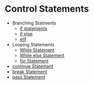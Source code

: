 # Control Statements 

* Branching Statments
  * [if statements](https://github.com/pythoncoder100/practice/blob/master/if%20statement.md) 
  * [if else](https://github.com/pythoncoder100/practice/blob/master/if%20else%20statement.md)
  * [elif](https://github.com/pythoncoder100/practice/blob/master/elif.md)
* Looping Statements
  * [While Statement](https://github.com/pythoncoder100/practice/blob/master/while%20loop.md)
  * [While else Statement](https://github.com/pythoncoder100/practice/blob/master/while%20else.md)
  * [for Statement](https://github.com/pythoncoder100/practice/blob/master/for%20loop%20range.md)
* [continue Statement](https://github.com/pythoncoder100/practice/blob/master/continue.md)
* [break Statement](https://github.com/pythoncoder100/practice/blob/master/break.md)
* [pass Statement](https://github.com/pythoncoder100/practice/blob/master/pass.md)


